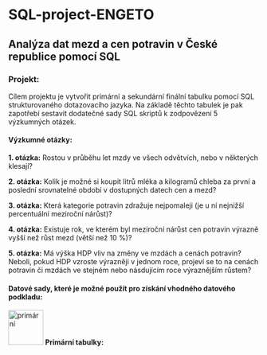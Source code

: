 # SQL-project-ENGETO

## Analýza dat mezd a cen potravin v České republice pomocí SQL

### Projekt:
Cílem projektu je vytvořit primární a sekundární finální tabulku pomocí SQL strukturovaného dotazovacího jazyka. Na základě těchto tabulek je pak zapotřebí sestavit dodatečné sady SQL skriptů k zodpovězení 5 výzkumných otázek. <br>

#### Výzkumné otázky: 
**1. otázka:** 
Rostou v průběhu let mzdy ve všech odvětvích, nebo v některých klesají? <br>

**2. otázka:**
Kolik je možné si koupit litrů mléka a kilogramů chleba za první a poslední srovnatelné období v dostupných datech cen a mezd? <br>

**3. otázka:**
Která kategorie potravin zdražuje nejpomaleji (je u ní nejnižší percentuální meziroční nárůst)?

**4. otázka:**
Existuje rok, ve kterém byl meziroční nárůst cen potravin výrazně vyšší než růst mezd (větší než 10 %)?

**5. otázka:**
Má výška HDP vliv na změny ve mzdách a cenách potravin? Neboli, pokud HDP vzroste výrazněji v jednom roce, projeví se to na cenách potravin či mzdách ve stejném nebo násdujícím roce výraznějším růstem?


#### Datové sady, které je možné použít pro získání vhodného datového podkladu:
<img src="https://github.com/Ficaria1/SQL-project-engeto/assets/144990489/5e65d415-1355-4cf0-aa4d-687c8eedbb59" alt="primární" width= 70> **Primární tabulky:**
